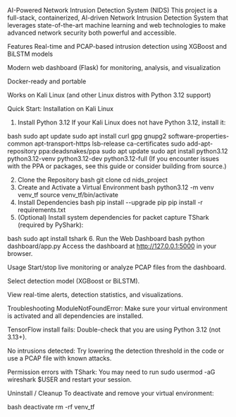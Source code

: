 AI-Powered Network Intrusion Detection System (NIDS)
This project is a full-stack, containerized, AI-driven Network Intrusion Detection System that leverages state-of-the-art machine learning and web technologies to make advanced network security both powerful and accessible.

Features
Real-time and PCAP-based intrusion detection using XGBoost and BiLSTM models

Modern web dashboard (Flask) for monitoring, analysis, and visualization

Docker-ready and portable

Works on Kali Linux (and other Linux distros with Python 3.12 support)

Quick Start: Installation on Kali Linux
1. Install Python 3.12
If your Kali Linux does not have Python 3.12, install it:

bash
sudo apt update
sudo apt install curl gpg gnupg2 software-properties-common apt-transport-https lsb-release ca-certificates
sudo add-apt-repository ppa:deadsnakes/ppa
sudo apt update
sudo apt install python3.12 python3.12-venv python3.12-dev python3.12-full
(If you encounter issues with the PPA or packages, see this guide or consider building from source.)

2. Clone the Repository
bash
git clone <your-repo-url>
cd nids_project
3. Create and Activate a Virtual Environment
bash
python3.12 -m venv venv_tf
source venv_tf/bin/activate
4. Install Dependencies
bash
pip install --upgrade pip
pip install -r requirements.txt
5. (Optional) Install system dependencies for packet capture
TShark (required by PyShark):

bash
sudo apt install tshark
6. Run the Web Dashboard
bash
python dashboard/app.py
Access the dashboard at http://127.0.0.1:5000 in your browser.

Usage
Start/stop live monitoring or analyze PCAP files from the dashboard.

Select detection model (XGBoost or BiLSTM).

View real-time alerts, detection statistics, and visualizations.

Troubleshooting
ModuleNotFoundError:
Make sure your virtual environment is activated and all dependencies are installed.

TensorFlow install fails:
Double-check that you are using Python 3.12 (not 3.13+).

No intrusions detected:
Try lowering the detection threshold in the code or use a PCAP file with known attacks.

Permission errors with TShark:
You may need to run sudo usermod -aG wireshark $USER and restart your session.

Uninstall / Cleanup
To deactivate and remove your virtual environment:

bash
deactivate
rm -rf venv_tf